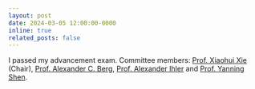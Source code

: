 ```yaml
---
layout: post
date: 2024-03-05 12:00:00-0000
inline: true
related_posts: false
---
```


I passed my advancement exam. Committee members: [Prof. Xiaohui Xie](https://ics.uci.edu/~xhx/) (Chair), [Prof. Alexander C. Berg](http://acberg.com/), [Prof. Alexander Ihler](https://ics.uci.edu/~ihler/index.html) and [Prof. Yanning Shen](https://sites.google.com/uci.edu/yanning-shen/home).
